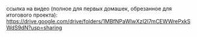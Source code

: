 ссылка на видео (полное для первых домашек, обрезанное для итогового проекта):
https://drive.google.com/drive/folders/1MBfNPaWIwXzI2l7mCEWWrePxkSWdS9dN?usp=sharing
